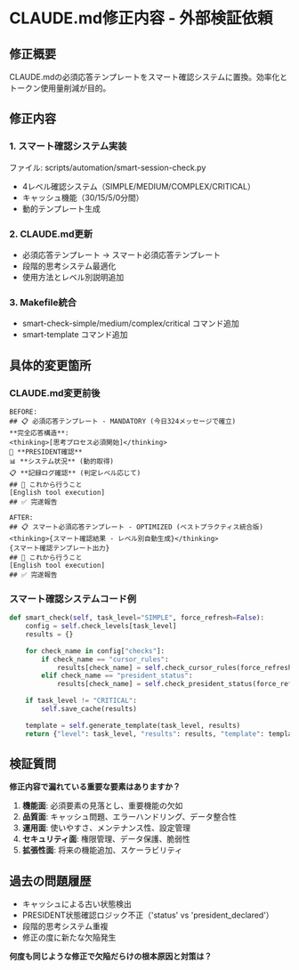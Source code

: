 # CLAUDE.md修正内容 - 外部検証依頼

## 修正概要
CLAUDE.mdの必須応答テンプレートをスマート確認システムに置換。効率化とトークン使用量削減が目的。

## 修正内容

### 1. スマート確認システム実装
ファイル: scripts/automation/smart-session-check.py
- 4レベル確認システム（SIMPLE/MEDIUM/COMPLEX/CRITICAL）
- キャッシュ機能（30/15/5/0分間）
- 動的テンプレート生成

### 2. CLAUDE.md更新
- 必須応答テンプレート → スマート必須応答テンプレート
- 段階的思考システム最適化
- 使用方法とレベル別説明追加

### 3. Makefile統合
- smart-check-simple/medium/complex/critical コマンド追加
- smart-template コマンド追加

## 具体的変更箇所

### CLAUDE.md変更前後
```
BEFORE:
## 📋 必須応答テンプレート - MANDATORY (今日324メッセージで確立)
**完全応答構造**:
<thinking>[思考プロセス必須開始]</thinking>
🔴 **PRESIDENT確認**
📊 **システム状況** (動的取得)
📋 **記録ログ確認** (判定レベル応じて)
## 🎯 これから行うこと
[English tool execution]
## ✅ 完遂報告

AFTER:
## 📋 スマート必須応答テンプレート - OPTIMIZED (ベストプラクティス統合版)
<thinking>{スマート確認結果 - レベル別自動生成}</thinking>
{スマート確認テンプレート出力}
## 🎯 これから行うこと
[English tool execution]
## ✅ 完遂報告
```

### スマート確認システムコード例
```python
def smart_check(self, task_level="SIMPLE", force_refresh=False):
    config = self.check_levels[task_level]
    results = {}
    
    for check_name in config["checks"]:
        if check_name == "cursor_rules":
            results[check_name] = self.check_cursor_rules(force_refresh)
        elif check_name == "president_status":
            results[check_name] = self.check_president_status(force_refresh)
    
    if task_level != "CRITICAL":
        self.save_cache(results)
    
    template = self.generate_template(task_level, results)
    return {"level": task_level, "results": results, "template": template}
```

## 検証質問

**修正内容で漏れている重要な要素はありますか？**

1. **機能面**: 必須要素の見落とし、重要機能の欠如
2. **品質面**: キャッシュ問題、エラーハンドリング、データ整合性
3. **運用面**: 使いやすさ、メンテナンス性、設定管理
4. **セキュリティ面**: 権限管理、データ保護、脆弱性
5. **拡張性面**: 将来の機能追加、スケーラビリティ

## 過去の問題履歴
- キャッシュによる古い状態検出
- PRESIDENT状態確認ロジック不正（'status' vs 'president_declared'）
- 段階的思考システム重複
- 修正の度に新たな欠陥発生

**何度も同じような修正で欠陥だらけの根本原因と対策は？**